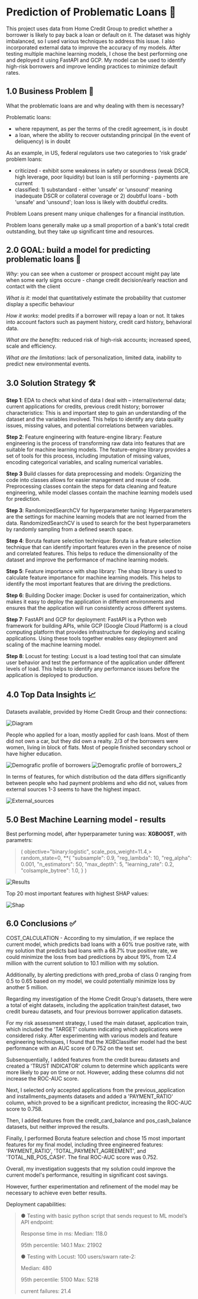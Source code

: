 # Prediction of Problematic Loans 💸

This project uses data from Home Credit Group to predict whether a borrower is likely to pay back a loan or default on it. The dataset was highly imbalanced, so I used various techniques to address this issue. I also incorporated external data to improve the accuracy of my models. After testing multiple machine learning models, I chose the best performing one and deployed it using FastAPI and GCP. My model can be used to identify high-risk borrowers and improve lending practices to minimize default rates.

## **1.0 Business Problem 💼**

What the problematic loans are and why dealing with them is necessary?

Problematic loans: 
-  where repayment, as per the terms of the credit agreement, is in doubt
-  a loan, where the ability to recover outstanding principal (in the event of deliquency) is in doubt

As an example, in US, federal regulators use two categories to 'risk grade' problem loans:
- criticized - exhibit some weakness in safety or soundness (weak DSCR, high leverage, poor liquidity) but loan is still performing - payments are current
- classified: 1) substandard - either 'unsafe' or 'unsound' meaning inadequate DSCR or collateral coverage or 2) doubtful loans - both 'unsafe' and 'unsound'; loan loss is likely with doubtful credits.

Problem Loans present many unique challenges for a financial institution.

Problem loans generally make up a small proportion of a bank's total credit outstanding, but they take up significant time and resources.

## **2.0 GOAL: build a model for predicting problematic loans 🎯**

*Why*: you can see when a customer or prospect account might pay late when some early signs occure - change credit decision/early reaction and contact with the client

*What is it*: model that quantitatively estimate the probability that customer display a specific behaviour

*How it works*: model predits if a borrower will repay a loan or not. It takes into account factors such as payment history, credit card history, behavioral data.

*What are the benefits*: reduced risk of high-risk accounts; increased speed, scale and efficiency.

*What are the limitations*: lack of personalization, limited data, inability to predict new environmental events.

## **3.0 Solution Strategy 🛠**

**Step 1**: EDA to check what kind of data I deal with – internal/external data; current applications for credits, previous credit history; borrower characteristics: This is and important step to gain an understanding of the dataset and the variables involved. This helps to identify any data quality issues, missing values, and potential correlations between variables.

**Step 2**: Feature engineering with feature-engine library: Feature engineering is the process of transforming raw data into features that are suitable for machine learning models. The feature-engine library provides a set of tools for this process, including imputation of missing values, encoding categorical variables, and scaling numerical variables.

**Step 3** Build classes for data preprocessing and models: Organizing the code into classes allows for easier management and reuse of code. Preprocessing classes contain the steps for data cleaning and feature engineering, while model classes contain the machine learning models used for prediction.

**Step 3**: RandomizedSearchCV for hyperparameter tuning: Hyperparameters are the settings for machine learning models that are not learned from the data. RandomizedSearchCV is used to search for the best hyperparameters by randomly sampling from a defined search space.

**Step 4**: Boruta feature selection technique: Boruta is a feature selection technique that can identify important features even in the presence of noise and correlated features. This helps to reduce the dimensionality of the dataset and improve the performance of machine learning models.

**Step 5**: Feature importance with shap library: The shap library is used to calculate feature importance for machine learning models. This helps to identify the most important features that are driving the predictions.

**Step 6**: Building Docker image: Docker is used for containerization, which makes it easy to deploy the application in different environments and ensures that the application will run consistently across different systems.

**Step 7**: FastAPI and GCP for deployment: FastAPI is a Python web framework for building APIs, while GCP (Google Cloud Platform) is a cloud computing platform that provides infrastructure for deploying and scaling applications. Using these tools together enables easy deployment and scaling of the machine learning model.

**Step 8**: Locust for testing: Locust is a load testing tool that can simulate user behavior and test the performance of the application under different levels of load. This helps to identify any performance issues before the application is deployed to production.

## **4.0 Top Data Insights 📈**

Datasets available, provided by Home Credit Group and their connections:

![Diagram](diagram.png)

People who applied for a loan, mostly applied for cash loans. Most of them did not own a car, but they did own a realty. 2/3 of the borrowers were women, living in block of flats. Most of people finished secondary school or have higher education.

![Demografic profile of borrowers](demografic_data_1.png)
![Demografic profile of borrowers_2](demografic_data.png)

In terms of features, for which distribution od the data differs significantly between people who had payment problems and who did not, values from external sources 1-3 seems to have the highest impact.


![External_sources](ext_sources_distr.png)


## **5.0 Best Machine Learning model - results**

Best performing model, after hyperparameter tuning was: **XGBOOST**, with parametrs:

>(
>objective="binary:logistic",
>    scale_pos_weight=11.4,>
>    random_state=0,
>    **{
>        "subsample": 0.9,
>        "reg_lambda": 10,
>        "reg_alpha": 0.001,
>        "n_estimators": 50,
>        "max_depth": 5,
>        "learning_rate": 0.2,
>        "colsample_bytree": 1.0,
>    }
>)


![Results](results_xgboost.png)


Top 20 most important features with highest SHAP values:

![Shap](shap_values.png)


## **6.0 Conclusions ✅**

COST_CALCULATION - According to my simulation, if we replace the current model, which predicts bad loans with a 60% true positive rate, with my solution that predicts bad loans with a 68.7% true positive rate, we could minimize the loss from bad predictions by about 19%, from 12.4 million with the current solution to 10.1 million with my solution. 

Additionally, by alerting predictions with pred_proba of class 0 ranging from 0.5 to 0.65 based on my model, we could potentially minimize loss by another 5 million. 

Regarding my investigation of the Home Credit Group's datasets, there were a total of eight datasets, including the application train/test dataset, two credit bureau datasets, and four previous borrower application datasets.

 For my risk assessment strategy, I used the main dataset, application train, which included the 'TARGET' column indicating which applications were considered risky. After experimenting with various models and feature engineering techniques, I found that the XGBClassifier model had the best performance with an AUC score of 0.752 on the test set. 

Subsenquentially, I added features from the credit bureau datasets and created a 'TRUST INDICATOR' column to determine which applicants were more likely to pay on time or not. However, adding these columns did not increase the ROC-AUC score. 

Next, I selected only accepted applications from the previous_application and installments_payments datasets and added a 'PAYMENT_RATIO' column, which proved to be a significant predictor, increasing the ROC-AUC score to 0.758. 

Then, I added features from the credit_card_balance and pos_cash_balance datasets, but neither improved the results. 

Finally, I performed Boruta feature selection and chose 15 most important features for my final model, including three engineered features: 'PAYMENT_RATIO', 'TOTAL_PAYMENT_AGREEMENT', and 'TOTAL_NB_POS_CASH'. The final ROC-AUC score was 0.752. 

Overall, my investigation suggests that my solution could improve the current model's performance, resulting in significant cost savings. 

However, further experimentation and refinement of the model may be necessary to achieve even better results. 

Deployment capabilities: 
> ● Testing with basic python script that sends request to ML model’s API endpoint:
> 
> Response time in ms: Median: 118.0 
> 
> 95th percentile: 140.1 Max: 21902 
> 
> ● Testing with Locust: 100 users/swarn rate-2: 
>
>Median: 480 
>
>95th percentile: 5100 Max: 5218 
>
>current failures: 21.4
